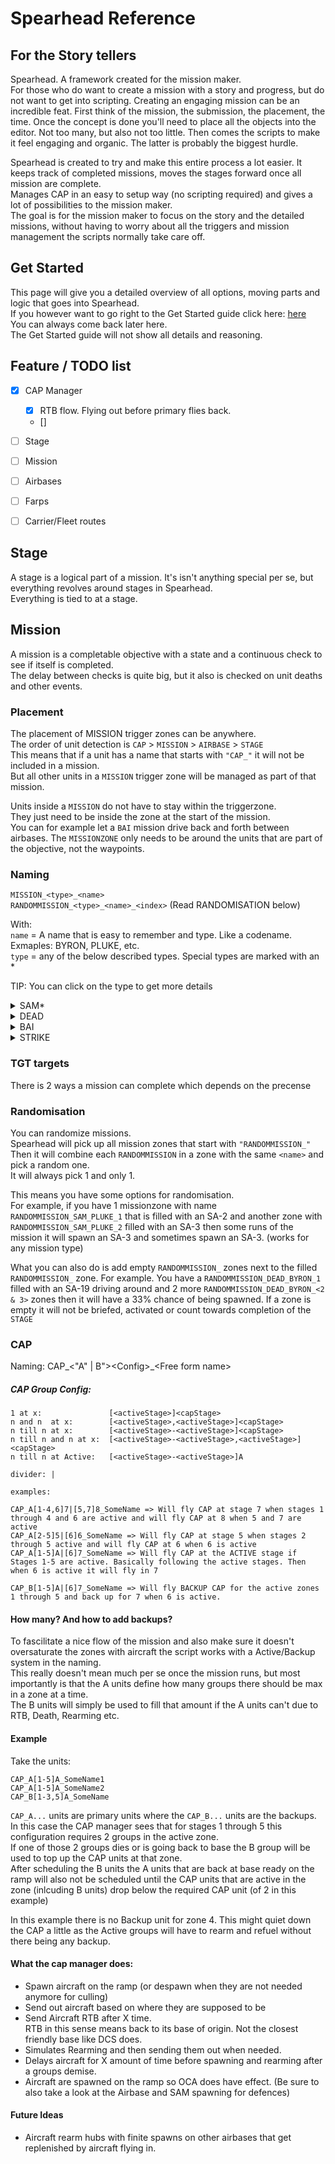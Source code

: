 
# Spearhead Reference

## For the Story tellers

Spearhead. A framework created for the mission maker. <br/>
For those who do want to create a mission with a story and progress, but do not want to get into scripting. Creating an engaging mission can be an incredible feat. First think of the mission, the submission, the placement, the time. Once the concept is done you'll need to place all the objects into the editor. Not too many, but also not too little. Then comes the scripts to make it feel engaging and organic. The latter is probably the biggest hurdle. 

Spearhead is created to try and make this entire process a lot easier.
It keeps track of completed missions, moves the stages forward once all mission are complete. <br/> Manages CAP in an easy to setup way (no scripting required) and gives a lot of possibilities to the mission maker. <br/>
The goal is for the mission maker to focus on the story and the detailed missions, without having to worry about all the triggers and mission management the scripts normally take care off.

## Get Started

This page will give you a detailed overview of all options, moving parts and logic that goes into Spearhead. <br/>
If you however want to go right to the Get Started guide click here: [here](./GetStarted.html#completion) <br/>
You can always come back later here. <br/>
The Get Started guide will not show all details and reasoning. <br/>

## Feature / TODO list

- [x] CAP Manager
    - [x] RTB flow. Flying out before primary flies back. 
    - []
- [ ] Stage
- [ ] Mission
- [ ] Airbases
- [ ] Farps 
- [ ] Carrier/Fleet routes


## Stage

A stage is a logical part of a mission. It's isn't anything special per se, but everything revolves around stages in Spearhead. <br/>
Everything is tied to at a stage. <br/>



## Mission

A mission is a completable objective with a state and a continuous check to see if itself is completed. <br/>
The delay between checks is quite big, but it also is checked on unit deaths and other events.


### Placement
The placement of MISSION trigger zones can be anywhere. <br/>
The order of unit detection is `CAP` > `MISSION` > `AIRBASE` > `STAGE` <br/>
This means that if a unit has a name that starts with `"CAP_"` it will not be included in a mission. <br/>
But all other units in a `MISSION` trigger zone will be managed as part of that mission.

Units inside a `MISSION` do not have to stay within the triggerzone. <br/>
They just need to be inside the zone at the start of the mission. <br/>
You can for example let a `BAI` mission drive back and forth between airbases. The `MISSIONZONE` only needs to be around the units that are part of the objective, not the waypoints.

### Naming
`MISSION_<type>_<name>` <br/>
`RANDOMMISSION_<type>_<name>_<index>` (Read RANDOMISATION below)

With: <br/>
`name` = A name that is easy to remember and type. Like a codename. Exmaples: BYRON, PLUKE, etc. <br/>
`type` = any of the below described types. Special types are marked with an *

TIP: You can click on the type to get more details

<details> 
<summary>SAM*</summary>
&emsp; SAM Sites are managed a little different. SAM Sites can be used to guide players and to protect airfields. <br/>
&emsp; In the future when deepstrike missions might come into scope these SAM sites will also be more important. <br/>
&emsp; SAM sites will be activated when a zone is "Pre-Active". <br/>
&emsp; A stage is "Pre-Active" when there is a CAP base active, or there is other things to do that would need the SAM site to be live (OCA, DEEPSTRIKE, EXTRACTION \<= all feature development)<br/>
&emsp; If you want a SAM site to become active ONLY when the stage is fully active, then `DEAD` is the type for you!

&emsp; <u>Completion logic</u> <br/>
&emsp; TODO: documentation: Completion logic 

</details>

<details> 
<summary>DEAD</summary>

&emsp; DEAD missions will be spawned on activation of the stage. <br/>
&emsp; ALL DEAD missions will be activated right at the start of a stage. <br/>
&emsp; This might be against the "randomisation" feel, but it is to make sure mission don't get activated randomly and players get ambushed by a random spawn. <br/>

&emsp; <u>Completion logic</u> <br/>
&emsp; TODO: documentation: Completion logic 


</details>

<details> 
<summary>BAI</summary>
</details>

<details> 
<summary>STRIKE</summary>
&emsp; STRIKE missions will be activated randomly until all of them are completed. <br/>
&emsp; A strike mission can be placed anywhere, even on airbases

&emsp; <u>Completion logic</u> <br/>
&emsp; TODO: documentation: Completion logic 

</details>

### TGT targets

There is 2 ways a mission can complete which depends on the precense 

### Randomisation

You can randomize missions. <br/>
Spearhead will pick up all mission zones that start with `"RANDOMMISSION_"` <br/>
Then it will combine each `RANDOMMISSION` in a zone with the same `<name>` and pick a random one. <br/>
It will always pick 1 and only 1.

This means you have some options for randomisation. <br/>
For example, if you have 1 missionzone with name `RANDOMMISSION_SAM_PLUKE_1` that is filled with an SA-2 and another zone with `RANDOMMISSION_SAM_PLUKE_2` filled with an SA-3 then some runs of the mission it will spawn an SA-3 and sometimes spawn an SA-3. (works for any mission type)

What you can also do is add empty `RANDOMMISSION_` zones next to the filled `RANDOMMISSION_` zone. 
For example. You have a `RANDOMMISSION_DEAD_BYRON_1` filled with an SA-19 driving around and 2 more `RANDOMMISSION_DEAD_BYRON_<2 & 3>` zones then it will have a 33% chance of being spawned.
If a zone is empty it will not be briefed, activated or count towards completion of the `STAGE`


### CAP 

Naming: CAP\_\<"A" | B"\>\<Config\>_\<Free form name\>
##### CAP Group Config:
```
1 at x:               [<activeStage>]<capStage>
n and n  at x:        [<activeStage>,<activeStage>]<capStage>
n till n at x:        [<activeStage>-<activeStage>]<capStage>
n till n and n at x:  [<activeStage>-<activeStage>,<activeStage>]<capStage>
n till n at Active:   [<activeStage>-<activeStage>]A

divider: |

examples:

CAP_A[1-4,6]7|[5,7]8_SomeName => Will fly CAP at stage 7 when stages 1 through 4 and 6 are active and will fly CAP at 8 when 5 and 7 are active
CAP_A[2-5]5|[6]6_SomeName => Will fly CAP at stage 5 when stages 2 through 5 active and will fly CAP at 6 when 6 is active
CAP_A[1-5]A|[6]7_SomeName => Will fly CAP at the ACTIVE stage if Stages 1-5 are active. Basically following the active stages. Then when 6 is active it will fly in 7

CAP_B[1-5]A|[6]7_SomeName => Will fly BACKUP CAP for the active zones 1 through 5 and back up for 7 when 6 is active.

```

#### How many? And how to add backups?

To fascilitate a nice flow of the mission and also make sure it doesn't oversaturate the zones with aircraft the script works with a Active/Backup system in the naming. <br/>
This really doesn't mean much per se once the mission runs, but most importantly is that the A units define how many groups there should be max in a zone at a time. <br/>
The B units will simply be used to fill that amount if the A units can't due to RTB, Death, Rearming etc. <br/>

#### Example

Take the units:
```
CAP_A[1-5]A_SomeName1
CAP_A[1-5]A_SomeName2
CAP_B[1-3,5]A_SomeName
```
`CAP_A...` units are primary units where the `CAP_B...` units are the backups. <br/>
In this case the CAP manager sees that for stages 1 through 5 this configuration requires 2 groups in the active zone. <br/>
If one of those 2 groups dies or is going back to base the B group will be used to top up the CAP units at that zone. <br/>
After scheduling the B units the A units that are back at base ready on the ramp will also not be scheduled until the CAP units that are active in the zone (inlcuding B units) drop below the required CAP unit (of 2 in this example)

In this example there is no Backup unit for zone 4. This might quiet down the CAP a little as the Active groups will have to rearm and refuel without there being any backup.

#### What the cap manager does:
- Spawn aircraft on the ramp (or despawn when they are not needed anymore for culling)
- Send out aircraft based on where they are supposed to be
- Send Aircraft RTB after X time. <br/>
  RTB in this sense means back to its base of origin. Not the closest friendly base like DCS does.
- Simulates Rearming and then sending them out when needed.
- Delays aircraft for X amount of time before spawning and rearming after a groups demise.
- Aircraft are spawned on the ramp so OCA does have effect. (Be sure to also take a look at the Airbase and SAM spawning for defences)

#### Future Ideas

- Aircraft rearm hubs with finite spawns on other airbases that get replenished by aircraft flying in.